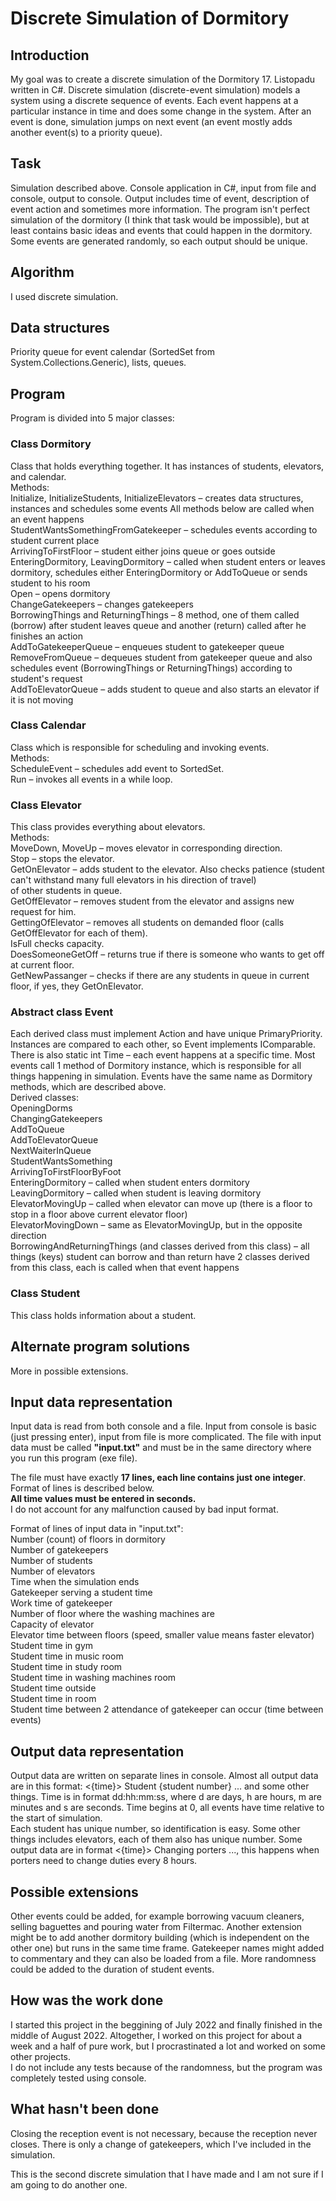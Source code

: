 # Discrete Simulation of Dormitory

## Introduction
My goal was to create a discrete simulation of the Dormitory 17. Listopadu written in C#. Discrete simulation (discrete-event simulation)
models a system using a discrete sequence of events. Each event happens at a particular instance in time and does some change in the system. 
After an event is done, simulation jumps on next event (an event mostly adds another event(s) to a priority queue).

## Task
Simulation described above. Console application in C#, input from file and console, output to console. Output includes time of event, description
of event action and sometimes more information. The program isn't perfect simulation of the dormitory (I think that task would be impossible), 
but at least contains basic ideas and events that could happen in the dormitory. Some events are generated randomly, so each output should be unique.

## Algorithm
I used discrete simulation.

## Data structures
Priority queue for event calendar (SortedSet from System.Collections.Generic), lists, queues.

## Program
Program is divided into 5 major classes:

### Class Dormitory
Class that holds everything together. It has instances of students, elevators, and calendar.  
Methods:  
Initialize, InitializeStudents, InitializeElevators – creates data structures, instances and schedules some events
All methods below are called when an event happens  
StudentWantsSomethingFromGatekeeper – schedules events according to student current place  
ArrivingToFirstFloor – student either joins queue or goes outside  
EnteringDormitory, LeavingDormitory – called when student enters or leaves dormitory, schedules either EnteringDormitory or AddToQueue or sends student to his room  
Open – opens dormitory  
ChangeGatekeepers – changes gatekeepers  
BorrowingThings and ReturningThings – 8 method, one of them called (borrow) after student leaves queue and another (return) called after he finishes an action  
AddToGatekeeperQueue – enqueues student to gatekeeper queue  
RemoveFromQueue – dequeues student from gatekeeper queue and also schedules event (BorrowingThings or ReturningThings) according to student's request  
AddToElevatorQueue – adds student to queue and also starts an elevator if it is not moving

### Class Calendar
Class which is responsible for scheduling and invoking events.  
Methods:  
ScheduleEvent – schedules add event to SortedSet.  
Run – invokes all events in a while loop.  

### Class Elevator
This class provides everything about elevators.   
Methods:  
MoveDown, MoveUp – moves elevator in corresponding direction.  
Stop – stops the elevator.  
GetOnElevator – adds student to the elevator. Also checks patience (student can't withstand many full elevators in his direction of travel)   
of other students in queue.  
GetOffElevator – removes student from the elevator and assigns new request for him.  
GettingOfElevator – removes all students on demanded floor (calls GetOffElevator for each of them).  
IsFull checks capacity.  
DoesSomeoneGetOff – returns true if there is someone who wants to get off at current floor.  
GetNewPassanger – checks if there are any students in queue in current floor, if yes, they GetOnElevator.  

### Abstract class Event
Each derived class must implement Action and have unique PrimaryPriority. Instances are compared to each other, so Event implements IComparable.
There is also static int Time – each event happens at a specific time.
Most events call 1 method of Dormitory instance, which is responsible for all things happening in simulation. Events have the same name as Dormitory methods, which are described above.  
Derived classes:  
OpeningDorms  
ChangingGatekeepers  
AddToQueue  
AddToElevatorQueue  
NextWaiterInQueue  
StudentWantsSomething  
ArrivingToFirstFloorByFoot  
EnteringDormitory – called when student enters dormitory  
LeavingDormitory – called when student is leaving dormitory  
ElevatorMovingUp – called when elevator can move up (there is a floor to stop in a floor above current elevator floor)  
ElevatorMovingDown – same as ElevatorMovingUp, but in the opposite direction  
BorrowingAndReturningThings (and classes derived from this class) – all things (keys) student can borrow and than return have 2 classes derived from this class, each is called when that event happens

### Class Student
This class holds information about a student.

## Alternate program solutions
More in possible extensions.

## Input data representation
Input data is read from both console and a file. Input from console is basic (just pressing enter), input from file is more complicated.
The file with input data must be called **"input.txt"** and must be in the same directory where you run this program (exe file).

The file must have exactly **17 lines, each line contains just one integer**. Format of lines is described below.  
**All time values must be entered in seconds.**  
I do not account for any malfunction caused by bad input format.

Format of lines of input data in "input.txt":  
Number (count) of floors in dormitory  
Number of gatekeepers  
Number of students  
Number of elevators  
Time when the simulation ends  
Gatekeeper serving a student time  
Work time of gatekeeper  
Number of floor where the washing machines are  
Capacity of elevator  
Elevator time between floors (speed, smaller value means faster elevator)  
Student time in gym  
Student time in music room  
Student time in study room  
Student time in washing machines room  
Student time outside  
Student time in room  
Student time between 2 attendance of gatekeeper can occur (time between events)  

## Output data representation
Output data are written on separate lines in console.
Almost all output data are in this format: <{time}> Student {student number} ... and some other things.
Time is in format dd:hh:mm:ss, where d are days, h are hours, m are minutes and s are seconds. Time begins at 0, all events have time relative to the start of simulation.  
Each student has unique number, so identification is easy. Some other things includes elevators, each of them also has unique number.
Some output data are in format <{time}> Changing porters ..., this happens when porters need to change duties every 8 hours.

## Possible extensions
Other events could be added, for example borrowing vacuum cleaners, selling baguettes and pouring water from Filtermac.
Another extension might be to add another dormitory building (which is independent on the other one) but runs in the same time frame.
Gatekeeper names might added to commentary and they can also be loaded from a file.
More randomness could be added to the duration of student events.

## How was the work done
I started this project in the beggining of July 2022 and finally finished in the middle of August 2022.
Altogether, I worked on this project for about a week and a half of pure work, but I procrastinated a lot and worked on some other projects.  
I do not include any tests because of the randomness, but the program was completely tested using console.

## What hasn't been done
Closing the reception event is not necessary, because the reception never closes. There is only a change of gatekeepers, which I've included in the simulation.  

This is the second discrete simulation that I have made and I am not sure if I am going to do another one.